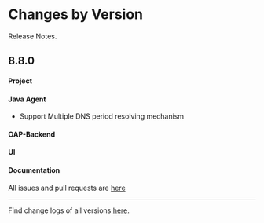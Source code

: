 Changes by Version
==================
Release Notes.

8.8.0
------------------

#### Project

#### Java Agent
* Support Multiple DNS period resolving mechanism

#### OAP-Backend

#### UI

#### Documentation

All issues and pull requests are [here](https://github.com/apache/skywalking/milestone/96?closed=1)

------------------
Find change logs of all versions [here](changes).
